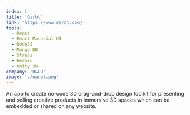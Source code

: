 ```yaml
---
index: 1
title: 'Oarbt'
link: 'https://www.oarbt.com/'
tools:
  - React
  - React Material UI
  - NodeJS
  - Mongo DB
  - Strapi
  - Heroku
  - Unity 3D
company: 'R&CO'
image: './oarbt.png'
---
```


An app to create no-code 3D drag-and-drop design toolkit for presenting and selling creative products in immersive 3D spaces which can be embedded or shared on any website.
